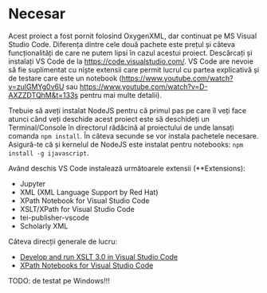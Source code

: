 # Necesar

Acest proiect a fost pornit folosind OxygenXML, dar continuat pe MS Visual Studio Code. Diferența dintre cele două pachete este prețul și câteva funcționalități de care ne putem lipsi în cazul acestui proiect. Descărcați și instalați VS Code de la https://code.visualstudio.com/. VS Code are nevoie să fie suplimentat cu niște extensii care permit lucrul cu partea explicativă și de testare care este un notebook (https://www.youtube.com/watch?v=zulGMYg0v6U sau https://www.youtube.com/watch?v=D-AXZZDTQhM&t=133s pentru mai multe detalii).

Trebuie să aveți instalat NodeJS pentru că primul pas pe care îl veți face atunci când veți deschide acest proiect este să deschideți un Terminal/Console în directorul rădăcină al proiectului de unde lansați comanda `npm install`.
În câteva secunde se vor instala pachetele necesare.
Asigură-te că și kernelul de NodeJS este instalat pentru notebooks: `npm install -g ijavascript`.

Având deschis VS Code instalează următoarele extensii (**Extensions):

- Jupyter
- XML (XML Language Support by Red Hat)
- XPath Notebook for Visual Studio Code
- XSLT/XPath for Visual Studio Code
- tei-publisher-vscode
- Scholarly XML

Câteva direcții generale de lucru:

- [Develop and run XSLT 3.0 in Visual Studio Code](https://www.youtube.com/watch?v=fdxfXaJw6SY)
- [XPath Notebooks for Visual Studio Code](https://www.youtube.com/watch?v=S6VHQNruZfw)

TODO: de testat pe Windows!!!
